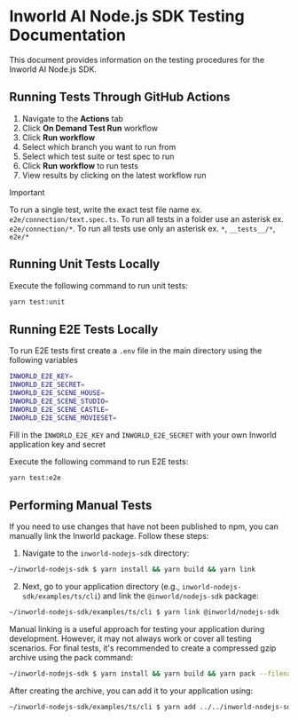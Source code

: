 # Inworld AI Node.js SDK Testing Documentation

This document provides information on the testing procedures for the Inworld AI Node.js SDK.

## Running Tests Through GitHub Actions

1. Navigate to the **Actions** tab
2. Click **On Demand Test Run** workflow
3. Click **Run workflow**
4. Select which branch you want to run from
5. Select which test suite or test spec to run
6. Click **Run workflow** to run tests
7. View results by clicking on the latest workflow run
> [!IMPORTANT]
> To run a single test, write the exact test file name ex. `e2e/connection/text.spec.ts`.
> To run all tests in a folder use an asterisk ex. `e2e/connection/*`.
> To run all tests use only an asterisk ex. `*`, `__tests__/*`, `e2e/*`

## Running Unit Tests Locally

Execute the following command to run unit tests:

```sh
yarn test:unit
```

## Running E2E Tests Locally

To run E2E tests first create a `.env` file in the main directory using the following variables

```sh
INWORLD_E2E_KEY=
INWORLD_E2E_SECRET=
INWORLD_E2E_SCENE_HOUSE=
INWORLD_E2E_SCENE_STUDIO=
INWORLD_E2E_SCENE_CASTLE=
INWORLD_E2E_SCENE_MOVIESET=
```

Fill in the `INWORLD_E2E_KEY` and `INWORLD_E2E_SECRET` with your own Inworld application key and secret

Execute the following command to run E2E tests:

```sh
yarn test:e2e
```

## Performing Manual Tests

If you need to use changes that have not been published to npm, you can manually link the Inworld package. Follow these steps:

1. Navigate to the `inworld-nodejs-sdk` directory:
   
```sh
~/inworld-nodejs-sdk $ yarn install && yarn build && yarn link
```

2. Next, go to your application directory (e.g., `inworld-nodejs-sdk/examples/ts/cli`) and link the `@inworld/nodejs-sdk` package:

```sh
~/inworld-nodejs-sdk/examples/ts/cli $ yarn link @inworld/nodejs-sdk
```

Manual linking is a useful approach for testing your application during development. However, it may not always work or cover all testing scenarios. For final tests, it's recommended to create a compressed gzip archive using the pack command:

```sh
~/inworld-nodejs-sdk $ yarn install && yarn build && yarn pack --filename inworld-nodejs-sdk-test.tgz
```

After creating the archive, you can add it to your application using:

```sh
~/inworld-nodejs-sdk/examples/ts/cli $ yarn add ../../inworld-nodejs-sdk-test.tgz
```
